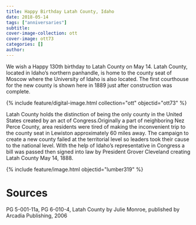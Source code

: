 ```yaml
---
title: Happy Birthday Latah County, Idaho
date: 2018-05-14
tags: ["anniversaries"]
subtitle: 
cover-image-collection: ott
cover-image: ott73
categories: []
author: 
---
```


We wish a Happy 130th birthday to Latah County on May 14. Latah County, located in Idaho’s northern panhandle, is home to the county seat of Moscow where the University of Idaho is also located. The first courthouse for the new county is shown here in 1889 just after construction was complete.

{% include feature/digital-image.html collection="ott" objectid="ott73" %}

Latah County holds the distinction of being the only county in the United States created by an act of Congress.Originally a part of neighboring Nez Perce County, area residents were tired of making the inconvenient trip to the county seat in Lewiston approximately 60 miles away. The campaign to create a new county failed at the territorial level so leaders took their cause to the national level. With the help of Idaho’s representative in Congress a bill was passed then signed into law by President Grover Cleveland creating Latah County May 14, 1888.

{% include feature/image.html objectid="lumber319" %}

# Sources

PG 5-001-11a, PG 6-010-4, Latah County by Julie Monroe, published by Arcadia Publishing, 2006